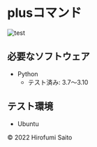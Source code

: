 # plusコマンド
![test](https://github.com/piropann/robosys2022TA/actions/workflows/test.vml/badge.svg)

## 必要なソフトウェア
* Python
  * テスト済み: 3.7〜3.10

## テスト環境
* Ubuntu

© 2022 Hirofumi Saito